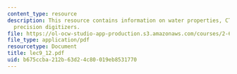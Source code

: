 ```yaml
---
content_type: resource
description: This resource contains information on water properties, CTD and high
  precision digitizers.
file: https://ol-ocw-studio-app-production.s3.amazonaws.com/courses/2-693-principles-of-oceanographic-instrument-systems-sensors-and-measurements-13-998-spring-2004/b675ccba212b63d24c80019eb8531770_lec9_12.pdf
file_type: application/pdf
resourcetype: Document
title: lec9_12.pdf
uid: b675ccba-212b-63d2-4c80-019eb8531770
---
```

